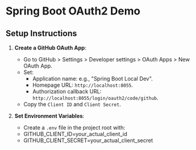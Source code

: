 # Spring Boot OAuth2 Demo

## Setup Instructions

1. **Create a GitHub OAuth App**:
    - Go to GitHub > Settings > Developer settings > OAuth Apps > New OAuth App.
    - Set:
        - Application name: e.g., "Spring Boot Local Dev".
        - Homepage URL: `http://localhost:8055`.
        - Authorization callback URL: `http://localhost:8055/login/oauth2/code/github`.
    - Copy the `Client ID` and `Client Secret`.

2. **Set Environment Variables**:
    - Create a `.env` file in the project root with:
    - GITHUB_CLIENT_ID=your_actual_client_id
    - GITHUB_CLIENT_SECRET=your_actual_client_secret